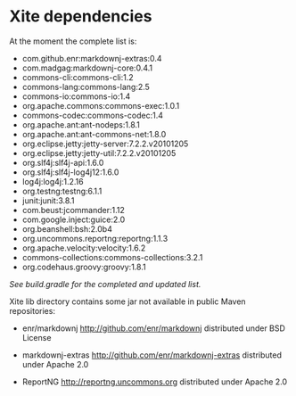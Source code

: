 
Xite dependencies
=================

At the moment the complete list is:

- com.github.enr:markdownj-extras:0.4
- com.madgag:markdownj-core:0.4.1
- commons-cli:commons-cli:1.2
- commons-lang:commons-lang:2.5
- commons-io:commons-io:1.4
- org.apache.commons:commons-exec:1.0.1
- commons-codec:commons-codec:1.4
- org.apache.ant:ant-nodeps:1.8.1
- org.apache.ant:ant-commons-net:1.8.0
- org.eclipse.jetty:jetty-server:7.2.2.v20101205
- org.eclipse.jetty:jetty-util:7.2.2.v20101205
- org.slf4j:slf4j-api:1.6.0
- org.slf4j:slf4j-log4j12:1.6.0
- log4j:log4j:1.2.16
- org.testng:testng:6.1.1
- junit:junit:3.8.1
- com.beust:jcommander:1.12
- com.google.inject:guice:2.0
- org.beanshell:bsh:2.0b4
- org.uncommons.reportng:reportng:1.1.3
- org.apache.velocity:velocity:1.6.2
- commons-collections:commons-collections:3.2.1
- org.codehaus.groovy:groovy:1.8.1

*See build.gradle for the completed and updated list.*

Xite lib directory contains some jar not available in public Maven repositories:

* enr/markdownj <http://github.com/enr/markdownj> distributed under BSD License
    
* markdownj-extras <http://github.com/enr/markdownj-extras> distributed under Apache 2.0

* ReportNG <http://reportng.uncommons.org> distributed under Apache 2.0


